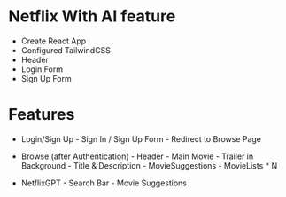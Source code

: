 # Netflix With AI feature

- Create React App
- Configured TailwindCSS
- Header
- Login Form
- Sign Up Form


 # Features
  - Login/Sign Up
        - Sign In / Sign Up Form
        - Redirect to Browse Page 
  - Browse (after Authentication)
        - Header
        - Main Movie
              - Trailer in Background
              - Title & Description
              - MovieSuggestions
                     - MovieLists * N

  -  NetflixGPT 
         - Search Bar
         - Movie Suggestions                  